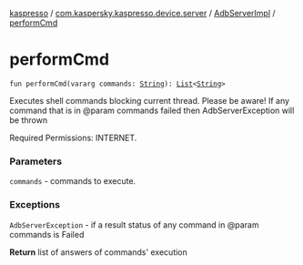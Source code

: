 [kaspresso](../../index.md) / [com.kaspersky.kaspresso.device.server](../index.md) / [AdbServerImpl](index.md) / [performCmd](./perform-cmd.md)

# performCmd

`fun performCmd(vararg commands: `[`String`](https://kotlinlang.org/api/latest/jvm/stdlib/kotlin/-string/index.html)`): `[`List`](https://kotlinlang.org/api/latest/jvm/stdlib/kotlin.collections/-list/index.html)`<`[`String`](https://kotlinlang.org/api/latest/jvm/stdlib/kotlin/-string/index.html)`>`

Executes shell commands blocking current thread.
Please be aware! If any command that is in @param commands failed then AdbServerException will be thrown

Required Permissions: INTERNET.

### Parameters

`commands` - commands to execute.

### Exceptions

`AdbServerException` - if a result status of any command in @param commands is Failed

**Return**
list of answers of commands' execution

